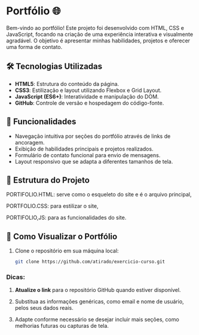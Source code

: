 # Portfólio 🌐

Bem-vindo ao portfólio! Este projeto foi desenvolvido com HTML, CSS e JavaScript, focando na criação de uma experiência interativa e visualmente agradável. O objetivo é apresentar minhas habilidades, projetos e oferecer uma forma de contato.

## 🛠 Tecnologias Utilizadas
- **HTML5**: Estrutura do conteúdo da página.
- **CSS3**: Estilização e layout utilizando Flexbox e Grid Layout.
- **JavaScript (ES6+)**: Interatividade e manipulação do DOM.
- **GitHub**: Controle de versão e hospedagem do código-fonte.

## 📑 Funcionalidades
- Navegação intuitiva por seções do portfólio através de links de ancoragem.
- Exibição de habilidades principais e projetos realizados.
- Formulário de contato funcional para envio de mensagens.
- Layout responsivo que se adapta a diferentes tamanhos de tela.

## 📂 Estrutura do Projeto

PORTIFOLIO.HTML: serve como o esqueleto do site e é o arquivo principal,

PORTFOLIO.CSS: para estilizar o site,

PORTIFOLIO,JS: para as funcionalidades do site. 

## 🚀 Como Visualizar o Portfólio
1. Clone o repositório em sua máquina local:
   ```bash
   git clone https://github.com/atirado/exercicio-curso.git

### Dicas:
1. **Atualize o link** para o repositório GitHub quando estiver disponível.

2. Substitua as informações genéricas, como email e nome de usuário, pelos seus dados reais.

3. Adapte conforme necessário se desejar incluir mais seções, como melhorias futuras ou capturas de tela.

